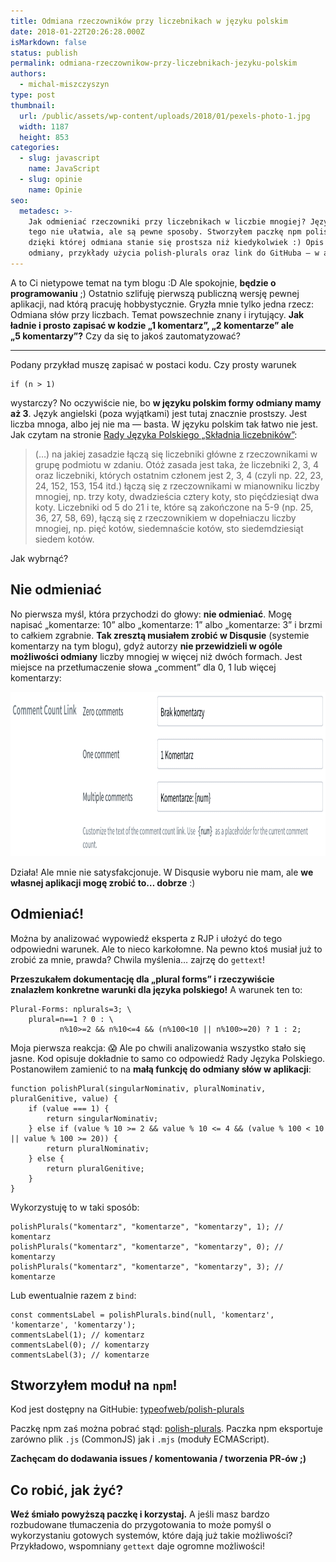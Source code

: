 ```yaml
---
title: Odmiana rzeczowników przy liczebnikach w języku polskim
date: 2018-01-22T20:26:28.000Z
isMarkdown: false
status: publish
permalink: odmiana-rzeczownikow-przy-liczebnikach-jezyku-polskim
authors:
  - michal-miszczyszyn
type: post
thumbnail:
  url: /public/assets/wp-content/uploads/2018/01/pexels-photo-1.jpg
  width: 1187
  height: 853
categories:
  - slug: javascript
    name: JavaScript
  - slug: opinie
    name: Opinie
seo:
  metadesc: >-
    Jak odmieniać rzeczowniki przy liczebnikach w liczbie mnogiej? Język polski
    tego nie ułatwia, ale są pewne sposoby. Stworzyłem paczkę npm polish-plurals
    dzięki której odmiana stanie się prostsza niż kiedykolwiek :) Opis problemu
    odmiany, przykłady użycia polish-plurals oraz link do GitHuba — w artykule.
---
```


A to Ci nietypowe temat na tym blogu :D Ale spokojnie, <strong>będzie o programowaniu</strong> ;) Ostatnio szlifuję pierwszą publiczną wersję pewnej aplikacji, nad którą pracuję hobbystycznie. Gryzła mnie tylko jedna rzecz: Odmiana słów przy liczbach. Temat powszechnie znany i irytujący. <strong>Jak ładnie i prosto zapisać w kodzie „1 komentarz”, „2 komentarze” ale „5 komentarzy”?</strong> Czy da się to jakoś zautomatyzować?

---

Podany przykład muszę zapisać w postaci kodu. Czy prosty warunek

<pre><code>if (n &gt; 1)</pre></code>

wystarczy? No oczywiście nie, bo <strong>w języku polskim formy odmiany mamy aż 3</strong>. Język angielski (poza wyjątkami) jest tutaj znacznie prostszy. Jest liczba mnoga, albo jej nie ma — basta. W języku polskim tak łatwo nie jest. Jak czytam na stronie <a href="http://www.rjp.pan.pl/index.php?option=com_content&amp;view=article&amp;id=1011:skadnia-liczebnikow-70&amp;catid=44&amp;Itemid=145">Rady Języka Polskiego „Składnia liczebników”</a>:

<blockquote>(…) na jakiej zasadzie łączą się liczebniki główne z rzeczownikami w grupę podmiotu w zdaniu. Otóż zasada jest taka, że liczebniki 2, 3, 4 oraz liczebniki, których ostatnim członem jest 2, 3, 4 (czyli np. 22, 23, 24, 152, 153, 154 itd.) łączą się z rzeczownikami w mianowniku liczby mnogiej, np. trzy koty, dwadzieścia cztery koty, sto pięćdziesiąt dwa koty. Liczebniki od 5 do 21 i te, które są zakończone na 5-9 (np. 25, 36, 27, 58, 69), łączą się z rzeczownikiem w dopełniaczu liczby mnogiej, np. pięć kotów, siedemnaście kotów, sto siedemdziesiąt siedem kotów.</blockquote>
Jak wybrnąć?
<h2>Nie odmieniać</h2>
No pierwsza myśl, która przychodzi do głowy: <strong>nie odmieniać</strong>. Mogę napisać „komentarze: 10” albo „komentarze: 1” albo „komentarze: 3” i brzmi to całkiem zgrabnie. <strong>Tak zresztą musiałem zrobić w Disqusie</strong> (systemie komentarzy na tym blogu), gdyż autorzy <strong>nie przewidzieli w ogóle możliwości odmiany</strong> liczby mnogiej w więcej niż dwóch formach. Jest miejsce na przetłumaczenie słowa „comment” dla 0, 1 lub więcej komentarzy:

<a href="/public/assets/wp-content/uploads/2018/01/Screenshot-2018-01-22-18.34.50.png"><img class="aligncenter size-large wp-image-978" src="/public/assets/wp-content/uploads/2018/01/Screenshot-2018-01-22-18.34.50-1024x263.png" alt="Odmiana liczby mnogiej przy liczebnikach" width="1024" height="263" /></a>

Działa! Ale mnie nie satysfakcjonuje. W Disqusie wyboru nie mam, ale <strong>we własnej aplikacji mogę zrobić to… dobrze</strong> :)

<h2>Odmieniać!</h2>
Można by analizować wypowiedź eksperta z RJP i ułożyć do tego odpowiedni warunek. Ale to nieco karkołomne. Na pewno ktoś musiał już to zrobić za mnie, prawda? Chwila myślenia… zajrzę do <code>gettext</code>!

<strong>Przeszukałem dokumentację dla „plural forms” i rzeczywiście znalazłem konkretne warunki dla języka polskiego!</strong> A warunek ten to:

<pre><code>Plural-Forms: nplurals=3; \
    plural=n==1 ? 0 : \
           n%10&gt;=2 &amp;&amp; n%10&lt;=4 &amp;&amp; (n%100&lt;10 || n%100&gt;=20) ? 1 : 2;</code></pre>

Moja pierwsza reakcja: 😱 Ale po chwili analizowania wszystko stało się jasne. Kod opisuje dokładnie to samo co odpowiedź Rady Języka Polskiego. Postanowiłem zamienić to na <strong>małą funkcję do odmiany słów w aplikacji</strong>:

<pre class="language-javascript"><code>function polishPlural(singularNominativ, pluralNominativ, pluralGenitive, value) {
    if (value === 1) {
        return singularNominativ;
    } else if (value % 10 &gt;= 2 &amp;&amp; value % 10 &lt;= 4 &amp;&amp; (value % 100 &lt; 10 || value % 100 &gt;= 20)) {
        return pluralNominativ;
    } else {
        return pluralGenitive;
    }
}</code></pre>

Wykorzystuję to w taki sposób:

<pre class="language-javascript"><code>polishPlurals("komentarz", "komentarze", "komentarzy", 1); // komentarz
polishPlurals("komentarz", "komentarze", "komentarzy", 0); // komentarzy
polishPlurals("komentarz", "komentarze", "komentarzy", 3); // komentarze</code></pre>

Lub ewentualnie razem z <code>bind</code>:

<pre class="language-javascript"><code>const commentsLabel = polishPlurals.bind(null, 'komentarz', 'komentarze', 'komentarzy');
commentsLabel(1); // komentarz
commentsLabel(0); // komentarzy
commentsLabel(3); // komentarze</code></pre>

<h2>Stworzyłem moduł na <code>npm</code>!</h2>
Kod jest dostępny na GitHubie: <a href="https://github.com/typeofweb/polish-plurals">typeofweb/polish-plurals</a>

Paczkę npm zaś można pobrać stąd: <a href="https://www.npmjs.com/package/polish-plurals">polish-plurals</a>. Paczka npm eksportuje zarówno plik <code>.js</code> (CommonJS) jak i <code>.mjs</code> (moduły ECMAScript).

<strong>Zachęcam do dodawania issues / komentowania / tworzenia PR-ów ;)</strong>

<h2>Co robić, jak żyć?</h2>
<strong>Weź śmiało powyższą paczkę i korzystaj.</strong> A jeśli masz bardzo rozbudowane tłumaczenia do przygotowania to może pomyśl o wykorzystaniu gotowych systemów, które dają już takie możliwości? Przykładowo, wspomniany <code>gettext</code> daje ogromne możliwości!
